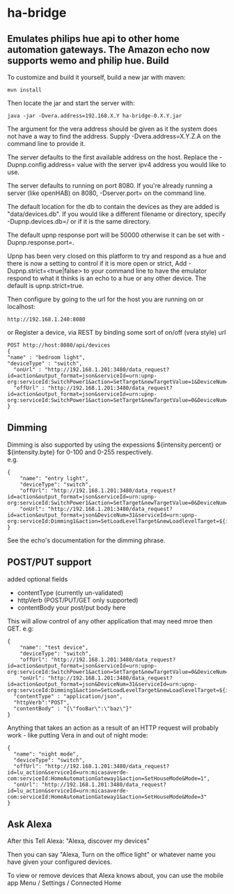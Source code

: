 # ha-bridge
Emulates philips hue api to other home automation gateways.  The Amazon echo now supports wemo and philip hue.
Build
-----

To customize and build it yourself, build a new jar with maven:
```
mvn install
```
Then locate the jar and start the server with:
```
java -jar -Dvera.address=192.168.X.Y ha-bridge-0.X.Y.jar
```
The argument for the vera address should be given as it the system does not have a way to find the address. Supply -Dvera.address=X.Y.Z.A on the command line to provide it.

The server defaults to the first available address on the host. Replace the -Dupnp.config.address=<ip address> value with the server ipv4 address you would like to use. 

The server defaults to running on port 8080. If you're already running a server (like openHAB) on 8080, -Dserver.port=<port> on the command line.

The default location for the db to contain the devices as they are added is "data/devices.db". If you would like a different filename or directory, specify -Dupnp.devices.db=<directory>/<filename> or <filename> if it is the same directory.

The default upnp response port will be 50000 otherwise it can be set with -Dupnp.response.port=<port>.

Upnp has been very closed on this platform to try and respond as a hue and there is now a setting to control if it is more open or strict, Add -Dupnp.strict=<true|false> to your command line to have the emulator respond to what it thinks is an echo to a hue or any other device. The default is upnp.strict=true. 

Then configure by going to the url for the host you are running on or localhost: 
```
http://192.168.1.240:8080
```
or Register a device, via REST by binding some sort of on/off (vera style) url
```
POST http://host:8080/api/devices
{
"name" : "bedroom light",
"deviceType" : "switch",
  "onUrl" : "http://192.168.1.201:3480/data_request?id=action&output_format=json&serviceId=urn:upnp-org:serviceId:SwitchPower1&action=SetTarget&newTargetValue=1&DeviceNum=41",
  "offUrl" : "http://192.168.1.201:3480/data_request?id=action&output_format=json&serviceId=urn:upnp-org:serviceId:SwitchPower1&action=SetTarget&newTargetValue=0&DeviceNum=41"
}
```
Dimming
----
Dimming is also supported by using the expessions ${intensity.percent} or ${intensity.byte} for 0-100 and 0-255 respectively.  
e.g.
```
{
    "name": "entry light",
    "deviceType": "switch",
    "offUrl": "http://192.168.1.201:3480/data_request?id=action&output_format=json&serviceId=urn:upnp-org:serviceId:SwitchPower1&action=SetTarget&newTargetValue=0&DeviceNum=31",
    "onUrl": "http://192.168.1.201:3480/data_request?id=action&output_format=json&DeviceNum=31&serviceId=urn:upnp-org:serviceId:Dimming1&action=SetLoadLevelTarget&newLoadlevelTarget=${intensity.percent}"
}
```
See the echo's documentation for the dimming phrase.

POST/PUT support
-----
added optional fields
 * contentType (currently un-validated)
 * httpVerb (POST/PUT/GET only supported)
 * contentBody your post/put body here

This will allow control of any other application that may need mroe then GET.
e.g: 
```
{
    "name": "test device",
    "deviceType": "switch",
    "offUrl": "http://192.168.1.201:3480/data_request?id=action&output_format=json&serviceId=urn:upnp-org:serviceId:SwitchPower1&action=SetTarget&newTargetValue=0&DeviceNum=31",
    "onUrl": "http://192.168.1.201:3480/data_request?id=action&output_format=json&DeviceNum=31&serviceId=urn:upnp-org:serviceId:Dimming1&action=SetLoadLevelTarget&newLoadlevelTarget=${intensity.percent}",
  "contentType" : "application/json",
  "httpVerb":"POST",
  "contentBody" : "{\"fooBar\":\"baz\"}"
}
```
Anything that takes an action as a result of an HTTP request will probably work - like putting Vera in and out of night mode:
```
{
  "name": "night mode",
  "deviceType": "switch",
  "offUrl": "http://192.168.1.201:3480/data_request?id=lu_action&serviceId=urn:micasaverde-com:serviceId:HomeAutomationGateway1&action=SetHouseMode&Mode=1",
  "onUrl": "http://192.168.1.201:3480/data_request?id=lu_action&serviceId=urn:micasaverde-com:serviceId:HomeAutomationGateway1&action=SetHouseMode&Mode=3"
}
```
Ask Alexa
----
After this Tell Alexa: "Alexa, discover my devices"

Then you can say "Alexa, Turn on the office light" or whatever name you have given your configured devices.

To view or remove devices that Alexa knows about, you can use the mobile app Menu / Settings / Connected Home
